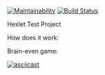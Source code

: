 [![Maintainability](https://api.codeclimate.com/v1/badges/a99a88d28ad37a79dbf6/maintainability)](https://codeclimate.com/github/codeclimate/codeclimate/maintainability)
[![Build Status](https://travis-ci.com/CHuKeR/python-project-lvl1.svg?branch=master)](https://travis-ci.com/CHuKeR/python-project-lvl1)

Hexlet Test Project

How does it work:

Brain-even game:

[![asciicast](https://asciinema.org/a/7vk4hx1cxwsHFsVf8jkfSnCmZ.svg)](https://asciinema.org/a/7vk4hx1cxwsHFsVf8jkfSnCmZ)